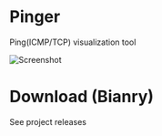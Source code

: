 # Pinger
Ping(ICMP/TCP) visualization tool

![Screenshot](https://images.async.sh/Image/Proxy/b65488cb-4ec3-490a-9808-f004e9132bf2)

# Download (Bianry)
See project releases
